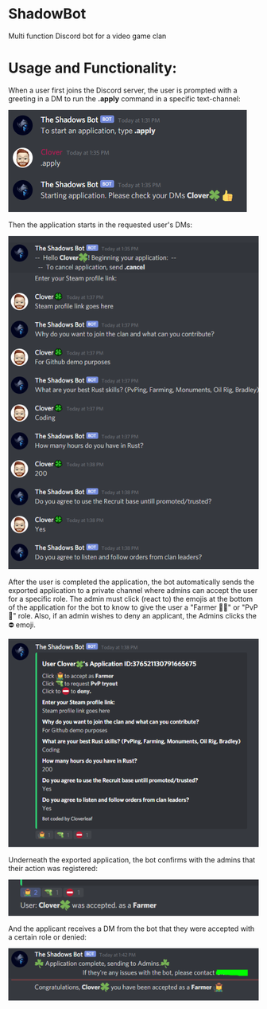 # ShadowBot
Multi function Discord bot for a video game clan

# Usage and Functionality:
When a user first joins the Discord server, the user is prompted with a greeting in a DM to run the **.apply** command in a specific text-channel:

![Alt text](https://github.com/JakeHessian/ShadowBot/blob/main/screenshots/channelprompt.PNG "Channel Prompt")

Then the application starts in the requested user's DMs:

![Alt text](https://github.com/JakeHessian/ShadowBot/blob/main/screenshots/DMconversation.PNG "Channel Prompt")

After the user is completed the application, the bot automatically sends the exported application to a private channel where admins can accept the user for a specific role. The admin must click (react to) the emojis at the bottom of the application for the bot to know to give the user a "Farmer 👩‍🌾" or "PvP 🔫" role. Also, if an admin wishes to deny an applicant, the Admins clicks the ⛔ emoji.

![Alt text](https://github.com/JakeHessian/ShadowBot/blob/main/screenshots/exportedapp.PNG "Channel Prompt")

Underneath the exported application, the bot confirms with the admins that their action was registered:

![Alt text](https://github.com/JakeHessian/ShadowBot/blob/main/screenshots/response1.PNG "Channel Prompt")

And the applicant receives a DM from the bot that they were accepted with a certain role or denied:

![Alt text](https://github.com/JakeHessian/ShadowBot/blob/main/screenshots/response2.PNG "Channel Prompt")
